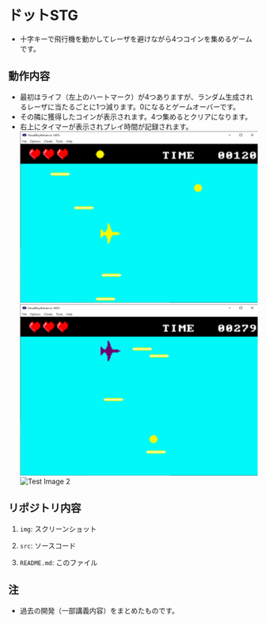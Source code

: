 # ドットSTG

- 十字キーで飛行機を動かしてレーザを避けながら4つコインを集めるゲームです。

## 動作内容

- 最初はライフ（左上のハートマーク）が4つありますが、ランダム生成されるレーザに当たるごとに1つ減ります。0になるとゲームオーバーです。
- その隣に獲得したコインが表示されます。4つ集めるとクリアになります。
- 右上にタイマーが表示されプレイ時間が記録されます。
![Test Image 1](img/cap1.PNG "cap1")
![Test Image 2](img/cap2.PNG "cap2")
![Test Image 2](img/cap3.gif "cap3")

## リポジトリ内容

1. ```img```: スクリーンショット

2. ```src```: ソースコード

3. ```README.md```: このファイル

## 注

- 過去の開発（一部講義内容）をまとめたものです。
